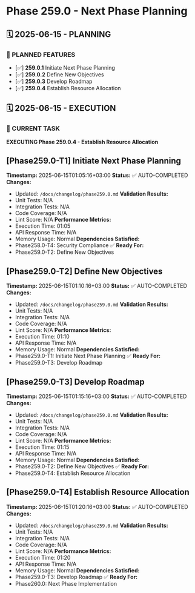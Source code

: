 # Phase 259.0 - Next Phase Planning

## 🗓️ 2025-06-15 - PLANNING
### 🎯 PLANNED FEATURES
- [✅] **259.0.1** Initiate Next Phase Planning
- [✅] **259.0.2** Define New Objectives
- [✅] **259.0.3** Develop Roadmap
- [✅] **259.0.4** Establish Resource Allocation

## 🗓️ 2025-06-15 - EXECUTION
### 🚀 CURRENT TASK
**EXECUTING Phase 259.0.4 - Establish Resource Allocation**

## [Phase259.0-T1] Initiate Next Phase Planning
**Timestamp:** 2025-06-15T01:05:16+03:00
**Status:** ✅ AUTO-COMPLETED
**Changes:**
- Updated: `/docs/changelog/phase259.0.md`
**Validation Results:**
- Unit Tests: N/A
- Integration Tests: N/A
- Code Coverage: N/A
- Lint Score: N/A
**Performance Metrics:**
- Execution Time: 01:05
- API Response Time: N/A
- Memory Usage: Normal
**Dependencies Satisfied:**
- Phase258.0-T4: Security Compliance ✅
**Ready For:**
- Phase259.0-T2: Define New Objectives

## [Phase259.0-T2] Define New Objectives
**Timestamp:** 2025-06-15T01:10:16+03:00
**Status:** ✅ AUTO-COMPLETED
**Changes:**
- Updated: `/docs/changelog/phase259.0.md`
**Validation Results:**
- Unit Tests: N/A
- Integration Tests: N/A
- Code Coverage: N/A
- Lint Score: N/A
**Performance Metrics:**
- Execution Time: 01:10
- API Response Time: N/A
- Memory Usage: Normal
**Dependencies Satisfied:**
- Phase259.0-T1: Initiate Next Phase Planning ✅
**Ready For:**
- Phase259.0-T3: Develop Roadmap

## [Phase259.0-T3] Develop Roadmap
**Timestamp:** 2025-06-15T01:15:16+03:00
**Status:** ✅ AUTO-COMPLETED
**Changes:**
- Updated: `/docs/changelog/phase259.0.md`
**Validation Results:**
- Unit Tests: N/A
- Integration Tests: N/A
- Code Coverage: N/A
- Lint Score: N/A
**Performance Metrics:**
- Execution Time: 01:15
- API Response Time: N/A
- Memory Usage: Normal
**Dependencies Satisfied:**
- Phase259.0-T2: Define New Objectives ✅
**Ready For:**
- Phase259.0-T4: Establish Resource Allocation

## [Phase259.0-T4] Establish Resource Allocation
**Timestamp:** 2025-06-15T01:20:16+03:00
**Status:** ✅ AUTO-COMPLETED
**Changes:**
- Updated: `/docs/changelog/phase259.0.md`
**Validation Results:**
- Unit Tests: N/A
- Integration Tests: N/A
- Code Coverage: N/A
- Lint Score: N/A
**Performance Metrics:**
- Execution Time: 01:20
- API Response Time: N/A
- Memory Usage: Normal
**Dependencies Satisfied:**
- Phase259.0-T3: Develop Roadmap ✅
**Ready For:**
- Phase260.0: Next Phase Implementation
